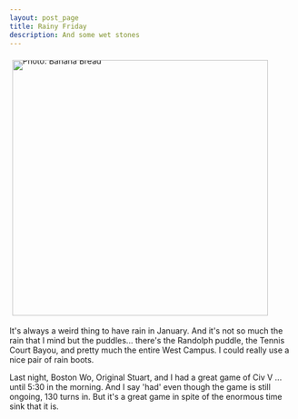```yaml
---
layout: post_page
title: Rainy Friday
description: And some wet stones
---
```


<div style="line-height:0;padding:4px 0 0 1px;">
<a href="http://i.imgur.com/exmgYWV.jpg" style="display:inline-block;margin:3px;text-decoration:none;"> 
<img alt="Photo: Banana Bread" height="450" src="http://i.imgur.com/exmgYWV.jpg" title="Banana Bread" width="450" style="padding:1px;">
</a>
</div>

It's always a weird thing to have rain in January. And it's not so much the rain that I mind but the puddles... there's the Randolph puddle, the Tennis Court Bayou, and pretty much the entire West Campus. I could really use a nice pair of rain boots. 

Last night, Boston Wo, Original Stuart, and I had a great game of Civ V ... until 5:30 in the morning. And I say 'had' even though the game is still ongoing, 130 turns in. But it's a great game in spite of the enormous time sink that it is.


